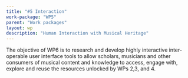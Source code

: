 ```yaml
---
title: "#5 Interaction"
work-package: "WP5"
parent: "Work packages"
layout: wp
description: "Human Interaction with Musical Heritage"
--- 
```

The objective of WP6 is to research and develop highly interactive inter-operable user interface tools to allow scholars, musicians and other consumers of musical content and knowledge to access, engage with, explore and reuse the resources unlocked by WPs 2,3, and 4.
